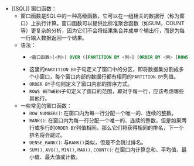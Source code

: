- [[SQL]] 窗口函数：
	- 窗口函数是SQL中的一种高级函数，它可以在一组相关的数据行（称为窗口）上执行计算。窗口函数可以提供比标准聚合函数（如SUM，COUNT等）更复杂的分析，因为它们不会将结果集合并成单个输出行，而是为每一行输入数据返回一个结果。
	- 语法：
		- ```sql
		  <窗口函数>(<列>) OVER ([PARTITION BY <列>] [ORDER BY <列> [ROWS BETWEEN <起始行> AND <结束行>]])
		  ```
		- 这里的`PARTITION BY`子句定义了窗口中的分区，即将数据集分割成多个小窗口，每个窗口内部的数据行都有相同的`PARTITION BY`列值。
		- `ORDER BY`子句则定义了窗口内部的排序方式。
		- `ROWS BETWEEN`子句定义了窗口的范围，即对于每一行，应该考虑哪些其他行。
	- 一些常见的窗口函数：
		- `ROW_NUMBER()`: 在窗口内为每一行分配一个唯一的、连续的整数。
		- `RANK()`: 在窗口内为每一行分配一个唯一的、连续的整数，但是如果两行或多行的`ORDER BY`列值相同，那么它们将获得相同的排名，下一个排名将会跳过。
		- `DENSE_RANK()`: 与`RANK()`类似，但是不会跳过排名。
		- `SUM()`, `AVG()`, `MIN()`, `MAX()`, `COUNT()`: 在窗口内计算总和、平均值、最小值、最大值或计数。